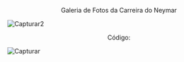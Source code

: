 <p align="center">
  Galeria de Fotos da Carreira do Neymar
</p>

![Capturar2](https://github.com/MiguelLucasSantoss/Galeria-de-Fotos/assets/162701029/a3ce994a-0107-4618-9331-0f86fc1c7860)

<p align="center">
Código:
</p>

![Capturar](https://github.com/MiguelLucasSantoss/Galeria-de-Fotos/assets/162701029/a6d7ce5e-b60b-4ff8-b017-8ed3ac31b949)
